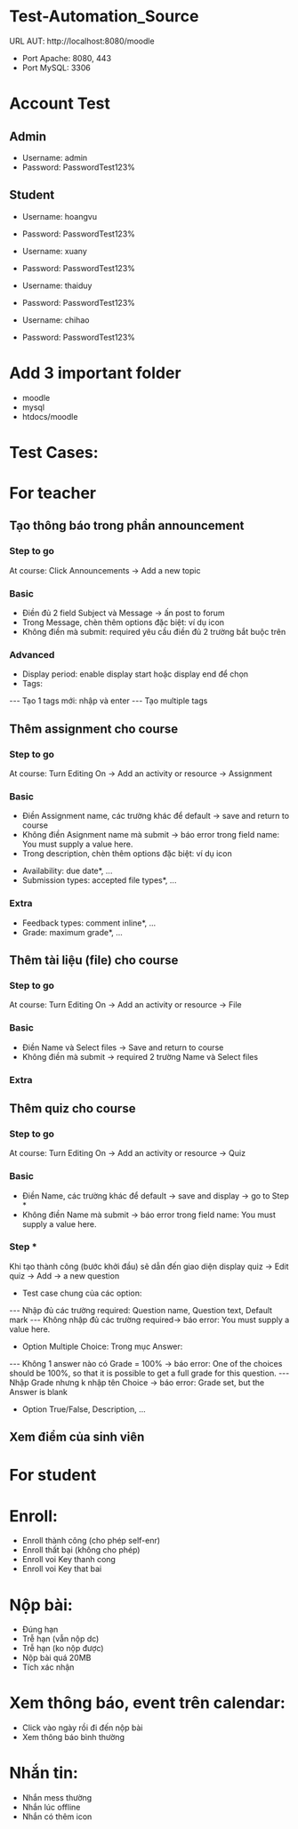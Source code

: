 # Test-Automation_Source

URL AUT: http://localhost:8080/moodle

- Port Apache: 8080, 443
- Port MySQL: 3306

# Account Test
## Admin
- Username: admin
- Password: PasswordTest123%
## Student
- Username: hoangvu
- Password: PasswordTest123%

- Username: xuany
- Password: PasswordTest123%

- Username: thaiduy
- Password: PasswordTest123%

- Username: chihao
- Password: PasswordTest123%

# Add 3 important folder

- moodle
- mysql
- htdocs/moodle

# Test Cases:

# For teacher

## Tạo thông báo trong phần announcement

### Step to go

At course: Click Announcements -> Add a new topic

### Basic

- Điền đủ 2 field Subject và Message -> ấn post to forum
- Trong Message, chèn thêm options đặc biệt: ví dụ icon
- Không điền mà submit: required yêu cầu điền đủ 2 trường bắt buộc trên

### Advanced

<!-- - Attachment: upload file from local -->

- Display period: enable display start hoặc display end để chọn
- Tags:

--- Tạo 1 tags mới: nhập và enter
--- Tạo multiple tags

## Thêm assignment cho course

### Step to go

At course: Turn Editing On -> Add an activity or resource -> Assignment

### Basic

- Điền Assignment name, các trường khác để default -> save and return to course
- Không điền Asignment name mà submit -> báo error trong field name: You must supply a value here.
- Trong description, chèn thêm options đặc biệt: ví dụ icon
<!-- - Additional files: upload file from local -->
- Availability: due date\*, ...
- Submission types: accepted file types\*, ...

### Extra

- Feedback types: comment inline\*, ...
- Grade: maximum grade\*, ...

## Thêm tài liệu (file) cho course

### Step to go

At course: Turn Editing On -> Add an activity or resource -> File

### Basic

- Điền Name và Select files -> Save and return to course
- Không điền mà submit -> required 2 trường Name và Select files

### Extra

<!-- - Tags: Enter tags... (1 or many) -->

## Thêm quiz cho course

### Step to go

At course: Turn Editing On -> Add an activity or resource -> Quiz

### Basic

- Điền Name, các trường khác để default -> save and display -> go to Step \*
- Không điền Name mà submit -> báo error trong field name: You must supply a value here.

<!-- - Timing: Enable các trường và điền thông tin tương ứng: Close the quiz, Time limit*, ...
- Grade: Grade to pass, Attempts allowed*: (1 or unlimited), ... -->

### Step \*

Khi tạo thành công (bước khởi đầu) sẽ dẫn đến giao diện display quiz -> Edit quiz -> Add -> a new question

- Test case chung của các option:

--- Nhập đủ các trường required: Question name, Question text, Default mark
--- Không nhập đủ các trường required-> báo error: You must supply a value here.

- Option Multiple Choice:
  Trong mục Answer:

--- Không 1 answer nào có Grade = 100% -> báo error: One of the choices should be 100%, so that it is possible to get a full grade for this question.
--- Nhập Grade nhưng k nhập tên Choice -> báo error: Grade set, but the Answer is blank

- Option True/False, Description, ...

## Xem điểm của sinh viên

# For student

# Enroll:

- Enroll thành công (cho phép self-enr)
- Enroll thất bại (không cho phép)
- Enroll voi Key thanh cong
- Enroll voi Key that bai

# Nộp bài:

- Đúng hạn
- Trễ hạn (vẫn nộp dc)
- Trễ hạn (ko nộp được)
- Nộp bài quá 20MB
- Tích xác nhận

# Xem thông báo, event trên calendar:

- Click vào ngày rồi đi đến nộp bài
- Xem thông báo bình thường

# Nhắn tin:

- Nhắn mess thường
- Nhắn lúc offline
- Nhắn có thêm icon
